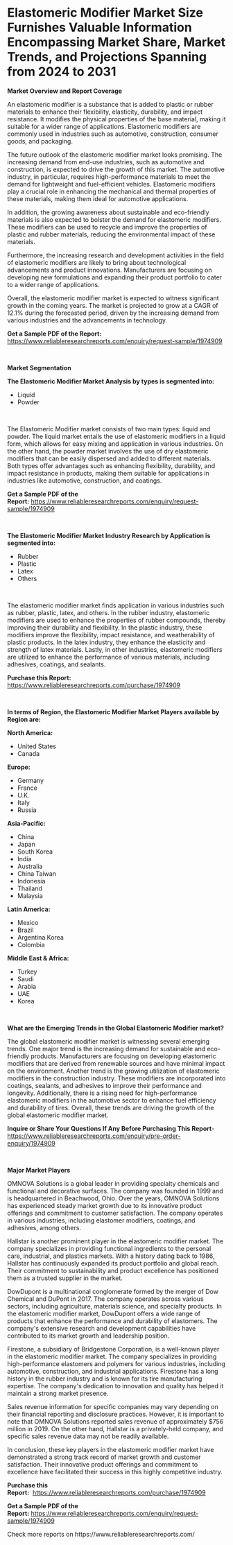<p><h1>Elastomeric Modifier Market Size Furnishes Valuable Information Encompassing Market Share, Market Trends, and Projections Spanning from 2024 to 2031</h1></p><p><strong>Market Overview and Report Coverage</strong></p>
<p><p>An elastomeric modifier is a substance that is added to plastic or rubber materials to enhance their flexibility, elasticity, durability, and impact resistance. It modifies the physical properties of the base material, making it suitable for a wider range of applications. Elastomeric modifiers are commonly used in industries such as automotive, construction, consumer goods, and packaging.</p><p>The future outlook of the elastomeric modifier market looks promising. The increasing demand from end-use industries, such as automotive and construction, is expected to drive the growth of this market. The automotive industry, in particular, requires high-performance materials to meet the demand for lightweight and fuel-efficient vehicles. Elastomeric modifiers play a crucial role in enhancing the mechanical and thermal properties of these materials, making them ideal for automotive applications.</p><p>In addition, the growing awareness about sustainable and eco-friendly materials is also expected to bolster the demand for elastomeric modifiers. These modifiers can be used to recycle and improve the properties of plastic and rubber materials, reducing the environmental impact of these materials.</p><p>Furthermore, the increasing research and development activities in the field of elastomeric modifiers are likely to bring about technological advancements and product innovations. Manufacturers are focusing on developing new formulations and expanding their product portfolio to cater to a wider range of applications.</p><p>Overall, the elastomeric modifier market is expected to witness significant growth in the coming years. The market is projected to grow at a CAGR of 12.1% during the forecasted period, driven by the increasing demand from various industries and the advancements in technology.</p></p>
<p><strong>Get a Sample PDF of the Report:</strong> <a href="https://www.reliableresearchreports.com/enquiry/request-sample/1974909">https://www.reliableresearchreports.com/enquiry/request-sample/1974909</a></p>
<p>&nbsp;</p>
<p><strong>Market Segmentation</strong></p>
<p><strong>The Elastomeric Modifier Market Analysis by types is segmented into:</strong></p>
<p><ul><li>Liquid</li><li>Powder</li></ul></p>
<p>&nbsp;</p>
<p><p>The Elastomeric Modifier market consists of two main types: liquid and powder. The liquid market entails the use of elastomeric modifiers in a liquid form, which allows for easy mixing and application in various industries. On the other hand, the powder market involves the use of dry elastomeric modifiers that can be easily dispersed and added to different materials. Both types offer advantages such as enhancing flexibility, durability, and impact resistance in products, making them suitable for applications in industries like automotive, construction, and coatings.</p></p>
<p><strong>Get a Sample PDF of the Report:</strong>&nbsp;<a href="https://www.reliableresearchreports.com/enquiry/request-sample/1974909">https://www.reliableresearchreports.com/enquiry/request-sample/1974909</a></p>
<p>&nbsp;</p>
<p><strong>The Elastomeric Modifier Market Industry Research by Application is segmented into:</strong></p>
<p><ul><li>Rubber</li><li>Plastic</li><li>Latex</li><li>Others</li></ul></p>
<p>&nbsp;</p>
<p><p>The elastomeric modifier market finds application in various industries such as rubber, plastic, latex, and others. In the rubber industry, elastomeric modifiers are used to enhance the properties of rubber compounds, thereby improving their durability and flexibility. In the plastic industry, these modifiers improve the flexibility, impact resistance, and weatherability of plastic products. In the latex industry, they enhance the elasticity and strength of latex materials. Lastly, in other industries, elastomeric modifiers are utilized to enhance the performance of various materials, including adhesives, coatings, and sealants.</p></p>
<p><strong>Purchase this Report:</strong>&nbsp; <a href="https://www.reliableresearchreports.com/purchase/1974909">https://www.reliableresearchreports.com/purchase/1974909</a></p>
<p>&nbsp;</p>
<p><strong>In terms of Region, the Elastomeric Modifier Market Players available by Region are:</strong></p>
<p>
    <p> <strong> North America: </strong>
        <ul>
            <li>United States</li>
            <li>Canada</li>
        </ul>
        </p> 
    <p> <strong> Europe: </strong>
        <ul>
            <li>Germany</li>
            <li>France</li>
            <li>U.K.</li>
            <li>Italy</li>
            <li>Russia</li>
        </ul>
        </p> 
    <p> <strong> Asia-Pacific: </strong>
        <ul>
            <li>China</li>
            <li>Japan</li>
            <li>South Korea</li>
            <li>India</li>
            <li>Australia</li>
            <li>China Taiwan</li>
            <li>Indonesia</li>
            <li>Thailand</li>
            <li>Malaysia</li>
        </ul>
        </p> 
    <p> <strong> Latin America: </strong>
        <ul>
            <li>Mexico</li>
            <li>Brazil</li>
            <li>Argentina Korea</li>
            <li>Colombia</li>
        </ul>
        </p> 
    <p> <strong> Middle East & Africa: </strong>
        <ul>
            <li>Turkey</li>
            <li>Saudi</li>
            <li>Arabia</li>
            <li>UAE</li>
            <li>Korea</li>
        </ul>
    </p>
    </p>
<p>&nbsp;</p>
<p><strong>What are the Emerging Trends in the Global Elastomeric Modifier market?</strong></p>
<p><p>The global elastomeric modifier market is witnessing several emerging trends. One major trend is the increasing demand for sustainable and eco-friendly products. Manufacturers are focusing on developing elastomeric modifiers that are derived from renewable sources and have minimal impact on the environment. Another trend is the growing utilization of elastomeric modifiers in the construction industry. These modifiers are incorporated into coatings, sealants, and adhesives to improve their performance and longevity. Additionally, there is a rising need for high-performance elastomeric modifiers in the automotive sector to enhance fuel efficiency and durability of tires. Overall, these trends are driving the growth of the global elastomeric modifier market.</p></p>
<p><strong>Inquire or Share Your Questions If Any Before Purchasing This Report</strong>- <a href="https://www.reliableresearchreports.com/enquiry/pre-order-enquiry/1974909">https://www.reliableresearchreports.com/enquiry/pre-order-enquiry/1974909</a></p>
<p>&nbsp;</p>
<p><strong>Major Market Players</strong></p>
<p><p>OMNOVA Solutions is a global leader in providing specialty chemicals and functional and decorative surfaces. The company was founded in 1999 and is headquartered in Beachwood, Ohio. Over the years, OMNOVA Solutions has experienced steady market growth due to its innovative product offerings and commitment to customer satisfaction. The company operates in various industries, including elastomer modifiers, coatings, and adhesives, among others.</p><p>Hallstar is another prominent player in the elastomeric modifier market. The company specializes in providing functional ingredients to the personal care, industrial, and plastics markets. With a history dating back to 1986, Hallstar has continuously expanded its product portfolio and global reach. Their commitment to sustainability and product excellence has positioned them as a trusted supplier in the market.</p><p>DowDupont is a multinational conglomerate formed by the merger of Dow Chemical and DuPont in 2017. The company operates across various sectors, including agriculture, materials science, and specialty products. In the elastomeric modifier market, DowDupont offers a wide range of products that enhance the performance and durability of elastomers. The company's extensive research and development capabilities have contributed to its market growth and leadership position.</p><p>Firestone, a subsidiary of Bridgestone Corporation, is a well-known player in the elastomeric modifier market. The company specializes in providing high-performance elastomers and polymers for various industries, including automotive, construction, and industrial applications. Firestone has a long history in the rubber industry and is known for its tire manufacturing expertise. The company's dedication to innovation and quality has helped it maintain a strong market presence.</p><p>Sales revenue information for specific companies may vary depending on their financial reporting and disclosure practices. However, it is important to note that OMNOVA Solutions reported sales revenue of approximately $756 million in 2019. On the other hand, Hallstar is a privately-held company, and specific sales revenue data may not be readily available.</p><p>In conclusion, these key players in the elastomeric modifier market have demonstrated a strong track record of market growth and customer satisfaction. Their innovative product offerings and commitment to excellence have facilitated their success in this highly competitive industry.</p></p>
<p><strong>Purchase this Report:</strong>&nbsp;&nbsp;<a href="https://www.reliableresearchreports.com/purchase/1974909">https://www.reliableresearchreports.com/purchase/1974909</a></p>
<p></p>
<p><strong>Get a Sample PDF of the Report:</strong>&nbsp;<a href="https://www.reliableresearchreports.com/enquiry/request-sample/1974909">https://www.reliableresearchreports.com/enquiry/request-sample/1974909</a></p>
<p>Check more reports on https://www.reliableresearchreports.com/</p>